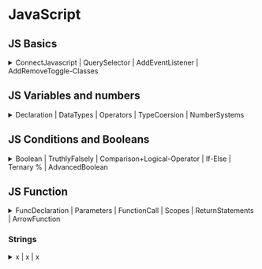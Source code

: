 # JavaScript

## JS Basics

<details>
<summary>ConnectJavascript | QuerySelector | AddEventListener | AddRemoveToggle-Classes</summary>

### connect a JavaScript file

The `<script>`-Tag has two attributes:  
`src="./index.js"` sets the URL to Javascript file _index.js_  
`defer` tells browser to **delay the loading of script** until _all HTML elemens_ are loaded

```html
<head>
  ...
  <script src="./js/index.js" defer></script>
</head>
<body>
  ...
</body>
```

---

### log/print to console

In JavaScript we can print text to the console of the web browser. We can use this for debugging or error logging for example.

```js
console.log("Hello World!"); // logs into console
console.clear(); // clears console
console.error("Error!"); // logs as error into console
```

---

### selecting HTML Elements: `querySelector()`

before adding interactivity, we need to select the necessary HTML-Elements:

```html
<body>
  <main class="main" id="main" data-js="main">...</main>
</body>
```

> 🧩 Best practise: to select the above `main` section within JavaScript:  
> Use _data-\*_ attribute like the `data-js`:

`const mainElement = document.querySelector('[data-js="main"]');`

> ❌ Other CSS Selectors work as well, but the _data-\*_ attribute selector schould be preferred.  
> Here are the others:
>
> ```js
> const mainElement = document.querySelector("main"); // tag as identifier
> const mainElement = document.querySelector(".main"); // class as identifier -> .
> const mainElement = document.querySelector("#main"); // id as identifier -> #
> ```
>
> 💡 We try to keep it seperated: Classes for CSS // _data-\*_ attributes for JavaScript

---

### adding interaction: `.addEventListener()`

We can listen to events like **clicks** on an Element and Execute code, when the event is triggered.  
The _method_ `addEventListener` reacts to events.

```html
<button type="button" data-js="button">Log into console</button>
```

```js
const button = document.querySelector('[data-js="button"]');
button.addEventListener("click", () => {});
```

- First you **specify** the kind of event, e.g. _click_ , _mouseover_ or [more event-types](https://developer.mozilla.org/en-US/docs/Web/Events#event_listing)
- Then you **define** what _code to execute_ when the event is _triggered_
- Code to execute between `{}` in this e.g. `console.log()`

```js
const button = document.querySelector('[data-js="button"]');
button.addEventListener("click", () => {
  console.log("Yeah");
});
```

---

### add/remove/toggle classes: `.classList.`

You can **add, remove** and **toggle** classes, e.g. for styling of an element.

```html
<main data-js="main">
  <button type="button" data-js="button">Add a class</button>
</main>
```

Add **page--primary** class to the above main section by using the `selectedElement.classList.add`
method:

```js
const main = document.querySelector('[data-js="main"]');
const button = document.querySelector('[data-js="button"]');
button.addEventListener("click", () => {
  main.classList.add("page--primary");
});
```

A click on the button adds the class **page--primary** to the main element:

```html
<main data-js="main" class="page--primary">
  <button type="button" data-js="button">Add a class</button>
</main>
```

You can also remove or toggle a class in the same way:

```js
main.classList.remove("page--primary");
```

```js
main.classList.toggle("page--primary");
```

---

#### Resources - basics

[Document](https://developer.mozilla.org/en-US/docs/Web/API/Document)  
[Using data attributes](https://developer.mozilla.org/en-US/docs/Learn/HTML/Howto/Use_data_attributes)  
[document.querySelector](https://developer.mozilla.org/en-US/docs/Web/API/Document/querySelector)  
[data-\* attribute](https://developer.mozilla.org/en-US/docs/Web/HTML/Global_attributes/data-*)  
[.addEventListener()](https://developer.mozilla.org/en-US/docs/Web/API/EventTarget/addEventListener)  
[Event reference](https://developer.mozilla.org/en-US/docs/Web/Events#event_listing)  
[classList](https://developer.mozilla.org/de/docs/Web/API/Element/classList)

---

---

</details>
<!-- ---------- ---------- ---------- ---------- ---------- ---------- -->
<!-- ---------- ////////// ---------- ---------- ////////// ---------- -->
<!-- ---------- ---------- ---------- ---------- ---------- ---------- -->

## JS Variables and numbers

<details>
<summary>Declaration | DataTypes | Operators | TypeCoersion | NumberSystems</summary>

### variable declaration

Variables are a **reference** or **alias** for data stored in memory. You can access this data by using this variable.

- `const` declares a **constant**, the value **can't be changed**.  
  // default way to declare variables.
- `let` declares a **variable**, the value **can be changed**.  
  // only used, when reassingning
- `var` OUTDATED, not use anymore

```js
const aNewVariable = 1234;
```

The keyword `let` is only used when you need to reassign a value, for example when you want to
increase a counter.

```js
let counter = 0;
counter = counter + 1; // reassigning the value of counter
```

> 🧩 BestPractise: Expressive variable names are very important for the `readability of the code`. The Code becomes
> easier to understand and needs less comments. There are some key guidelines you should follow when
> naming a variable:
>
> - use camel case: `socialFeedEntry` instead of `socialfeedentry`
> - write out all words: `error` instead of `e`, `followerButton` instead of `flBtn`
> - be very specific, longer names are better than shorter: `updatedFollowerCounter` instead of
>   `counter`.

> 💡 The `=` sign in programming doesn't quite work like the mathematical equality that you (maybe)
> remember from school. It means: "the value of the item on the right of the equal sign is saved in
> the item on the left of it". What the item on the right actually represents is calculated first and
> saved afterwards.

---

### Primitive Data Types

JavaScript is a dynamically typed language, which means, that you don't have to specify what kind of
value you want to store, JavaScript detects this automatically.

There are 7 primitive data types:

| type        | represents                                                                                                                  | syntax                                                     |
| ----------- | --------------------------------------------------------------------------------------------------------------------------- | ---------------------------------------------------------- |
| `string`    | a sequence of characters: "abcd"                                                                                            | `const varName = "hello you.";` `const varName = "12345";` |
| `number`    | a number: 1234                                                                                                              | `const varName = 12345;` `const varName = 0.123;`          |
| `boolean`   | a binary statement, can be `true` or `false`                                                                                | `const varName = true;` or `const varName = false;`        |
| `null`      | represents "nothing", is typically set by developers                                                                        |
| `undefined` | represents the state of "not existing". Anything not specified or not found in JavaScript defaults to the value `undefined` |
| `BigInt`    | uncommon, used for integers larger than 9007199254740991                                                                    |
| `Symbol`    | uncommon, used for creating unique elements                                                                                 |

---

### Math & Operators

As a programmer you sometimes have to use mathematical operations to calculate certain widths or
positions of elements. Operators calculate values based on one or two expressions.

| operator | effect                                                                                       | syntax                     |
| -------- | -------------------------------------------------------------------------------------------- | -------------------------- |
| `+`      | adds two numbers together.                                                                   | `result = vari1 + vari2;`  |
| `-`      | subtracts two numbers                                                                        | `result = vari1 - vari2;`  |
| `*`      | multiplies two numbers                                                                       | `result = vari1 * vari2;`  |
| `/`      | divides two numbers                                                                          | `result = vari1 / vari2;`  |
| `**`     | potentiates two numbers: `2 ** 4 → 16`                                                       | `result = vari1 ** vari2;` |
| `%`      | The remainder or modulus. Gives you what remains after a whole number division: `8 % 3 → 2`. | `result = vari1 % vari2;`  |

> 💡 Operator Precedence  
> In maths, some operators have a higher precedence than others. This means that they are performed
> before operators with a lower precedence. For example, multiplication comes before addition.
>
> > 📙 You can read more about [**Operator precedence** in the mdn](https://developer.mozilla.org/en-US/docs/Web/JavaScript/Reference/Operators/Operator_Precedence).
>
> > 💡 If you are uncertain, use parentheses around calculations to denote precendence manually. Prettier
> > will remove any unnecessary parentheses from your expression automatically.

The **remainder** is a very useful operator, but might be difficult to understand at first. A real life
example would be time on a clock. After noon, you don't reach 13am but you start over at 1pm. 3
hours after midnight you don't have 15pm (or 27h in the 24h format), but 3am. It is whatever hour we
have mod 12:

```js
5 % 12; // → 5
12 % 12; // → 0
13 % 12; // → 1
15 % 12; // → 3
27 % 12; // → 3
```

You can also use this operator to determine if a number is even or odd:

```js
6 % 2; // → 0
```

This is `0` for all **even** numbers, because after dividing an even number by `2` nothing remains.

```js
5 % 2; // → 1
```

This is `1` for all **odd** numbers, because after this division you have always `1` left over.

---

### Assignment Operators

You already know the default assignment operator `=`. This operator just assigns the value on the
right to the element on the left. There are more assignment operators for very common actions like
increasing a variable by a fixed value.

| operator | effect                                                                                                               |
| -------- | -------------------------------------------------------------------------------------------------------------------- |
| `+=`     | Increases the value of the variable on the left about the value on the right: `count += 6` → count is increased by 6 |
| `-=`     | Decreases the value of the variable on the left about the value on the right                                         |
| `*=`     | Multiplies the variable on the left with the value on the right                                                      |
| `/=`     | Divides the variable on the left with the value on the right                                                         |
| `++`     | Increments the value of a variable by one: `count++` → count is increased by one                                     |
| `--`     | Decrements the value of a variable by one: `count--` → count is decreased by one                                     |

### Type Coersion

When you use an operator with a variable with an **unfitting type**, JavaScript will **automatically**
**convert (coerse)** this variable into a fitting type. For example:

```js
4 / "2"; // → 4 / 2
```

There is no "/" operator for strings, so JavaScript converts the string into a number if possible.
This is also true for boolean operators which we will cover in a later session.

> ❗️ There is another `+` operator in JavaScript, that links two strings together: `"a" + "b"` →
> `"ab"`. When 'adding' a number and a string, the number is converted to a string: `"a" + 6` → `"a6"`.
> Make sure that both variables are numbers if you want to add them.
> 📙 Read more about [**Type coersion** in the mdn](https://developer.mozilla.org/en-US/docs/Glossary/Type_coercion).

---

### Number Systems

When working with computers, it is sometimes useful to work with a different number system than the
standard 10 digit system, since a computer only understands `binary` numbers composed of only 0
and 1. You don't have to learn these systems by heart, but it is good if you heard about them.

- `decimal system`: the standard numbers, has 10 symbols "0" to "9".
- `binary system`: only has 2 symbols "0" and "1". If you want to write a bigger number than 1, you
  add another digit: 2 → "10" in binary.
- `hexadecimal system`: has 16 symbols "0" to "9" and "a" to "f". If you want to write a number
  bigger than 15 you add another digit: 12 → "c" in hexadecimal.

---

#### Resources - variables and numbers

- [Operator Precedence in the mdn](https://developer.mozilla.org/en-US/docs/Web/JavaScript/Reference/Operators/Operator_Precedence)
- [Type coersion in the mdn](https://developer.mozilla.org/en-US/docs/Glossary/Type_coercion)

---

---

</details>
<!-- ---------- ---------- ---------- ---------- ---------- ---------- -->
<!-- ---------- ////////// ---------- ---------- ////////// ---------- -->
<!-- ---------- ---------- ---------- ---------- ---------- ---------- -->

## JS Conditions and Booleans

<details>
<summary>
Boolean | TruthlyFalsely | Comparison+Logical-Operator | If-Else | Ternary % | AdvancedBoolean
</summary>

### Boolean values

A boolean value, named after George Boole, only has two states. It can either be **true** or
**false**. Booleans are often used in conditional statements which can execute different code
depending on their value.

### Truthy and Falsy Values

Sometimes you want to have a condition depending on another type of value. JavaScript can transform
any value into a boolean with _type coercion_. That means that some values act as if they were true
and others as if they were false: _Truthy_ values become true, _falsy_ values become false.

- _truthy_ values:

  - non zero numbers: `1`, `2`, `-3`, etc.
  - non empty strings: `"hello"`
  - `true`

- _falsy_ values:
  - `0` / `-0`
  - `null`
  - `false`
  - `undefined`
  - empty string: `""`

---

### Comparison Operators

Comparison operators produce boolean values by comparing two expressions:

| Operator  | Effect                                                                           |
| --------- | -------------------------------------------------------------------------------- |
| A `===` B | strict equal: is `true` if both values are equal (including their type).         |
| A `!==` B | strict not equal: is `true` if both values are not equal (including their type). |
| A `>` B   | strictly greater than: is `true` if A is greater than B.                         |
| A `<` B   | strictly less than: is `true` if A is less than B.                               |
| A `>=` B  | greater than or equal: is `true` if A is greater than or equal B.                |
| A `<=` B  | less than or equal: is `true` if A is less than or equal B.                      |

> 💡 You might notice that JavaScript uses three equal signs (`===`) to check for equality. This can
> seem very strange at first.
>
> - `=` (`const x = 0`) is the assignment operator and has nothing to do with comparison.
> - `==` and `!=` are non-strict equality operators. You should **avoid them 99% of the time**.  
>   Non-strict equality tries to use type coercion to convert both values to the same type:
>   `"3" == 3` is `true`, which is seldomly what you want.
> - `===` and `!==` are strict equality operators. **This is what you need almost always**.  
>   Strict equality checks if type _and_ value are the same: `"3" === 3` is `false`.

---

### Logical Operators

Logical operators combine up to two booleans into a new boolean.

| Operator                      | Effect                                                 |
| ----------------------------- | ------------------------------------------------------ |
| `!`A                          | `not`: flips a `true` value to `false` and vice versa. |
| A <code>&#124;&#124;</code> B | `or`: is `true` if either A `or` B is true.            |
| A `&&` B                      | `and`: is `true` if both A `and` B is true.            |

> 💡 You can combine logical operators with brackets to define which operator should be evaluated
> first, e.g:
>
> - `(A || B) && (C || D)`
> - `!(A || B)`
>   💡 Be careful when using `&&` or `||` with non-boolean values. They actually return one of the
>   original values. That can be useful, but can also quickly lead to confusion. This behaviour is
>   called
>   [short-circuit evaluation](https://developer.mozilla.org/en-US/docs/Web/JavaScript/Reference/Operators/Logical_AND#short-circuit_evaluation)
>   and is a more advanced topic.
>
> - `"some string" || "some other string"` evaluates to `"some string"`
> - `0 || 100` evaluates to `100`
> - `null && "yet another string"` evaluates to `null`

---

### Control Flow: `if / else`

With an if statement we can control whether a part of our code is executed or not, based on a
condition.

```js
const isSunShining = true;
if (isSunShining) {
  // code that is executed only if condition "isSunShining" is true
}
```

The else block is executed only if the condition is `false`.

```js
const isSunShining = false;
if (isSunShining) {
  // code that is executed only if condition "isSunShining" is true
} else {
  // code that is executed only if condition "isSunShining" is false
}
```

The condition expression between the `()` brackets can be composed of logical or comparison
operators as well. You can distinguish between more cases by chaining `else if` statements:

```js
if (hour < 12) {
  console.log("Good Morning.");
} else if (hour < 18) {
  console.log("Good afternoon.");
} else if (hour === 24) {
  console.log("Good night.");
} else {
  console.log("Good evening.");
}
```

If the condition is not a boolean, it is converted into one by type coercion. This can be used to
check whether a value is not 0 or an empty string:

```js
const name = "Alex";
if (name) {
  console.log("Hi " + name + "!"); // only executed if name is not an empty string
}
```

---

### Ternary Operator: `? :`

With if / else statements whole blocks of code can be controlled. The ternary operator can be used
if you want to decide between two _expressions_, e.g. which value should be stored in a variable:

```js
const greetingText = time < 12 ? "Good morning." : "Good afternoon.";
```

The ternary operator has the following structure:

```js
condition ? expressionIfTrue : expressionIfFalse;
```

If the condition is true, the first expression is evaluated, otherwise the second expression. The
ternary operator can be used to decide which function should be called:

```js
isUserLoggedIn ? logoutUser() : loginUser();
```

It can also distinguish which value should be passed as an argument to a function:

```js
moveElement(xPos > 300 ? 300 : xPos); // the element can't be moved further than 300.
```

> ❗️ The operator can only distinguish between two _expressions_ like values, math / logical
> operations or function calls, not between _statements_ like variable declarations, if / else
> statements or multi-line code blocks.

---

### Advanced: The strangeness of boolean coercion and making use of non-strict equality

<details>
<summary>🫣 This is an advanced topic and not important for the challenges. Click to expand if you're curious.</summary>

Assume you want to check if a variable has a useful value for us to work with. `if(variable)` does
in fact not check if `variable` is defined but rather if it is truthy. Take a look at these
examples:

- `if(undefined)` → falsy, won't execute
- `if(null)` → falsy, won't execute
- `if("")` → falsy, won't execute, but might still be a useful variable  
  (e.g. when user clears an input field)
- `if(0)` → falsy, won't execute, but might still be a useful variable  
  (e.g. when user wants to set the volume to `0`)
- `if(" ")` → truthy, will execute
- `if(-1)` → truthy, will execute

It's useful to define a variable as not having a value when it's `undefined` or `null`. We can check
for that like this:

```js
if (variable != null) {
  console.log('This will be logged even if variable is 0 or ""');
}
```

This is one of the rare valid use cases for non-strict comparison (`!=` instead of `!==`).

JavaScript tries to coerce the compared values into the same type. And just like `"3" == 3` is
`true`, `undefined == null` is also `true`. This also works with `!=` instead of `==`.

> ⚠️ Remember that this is an exception for using non-strict equality. **Strict equality should
> otherwise always be preferred.**

</details>

---

#### Resources - conditions and boolean

[MDN Comparison Operators](https://developer.mozilla.org/en-US/docs/Web/JavaScript/Guide/Expressions_and_Operators#comparison_operators)

[MDN Logical Operators](https://developer.mozilla.org/en-US/docs/Web/JavaScript/Guide/Expressions_and_Operators#logical_operators)

[MDN about if else](https://developer.mozilla.org/en-US/docs/Web/JavaScript/Reference/Statements/if...else)

[MDN Ternary Operator](https://developer.mozilla.org/en-US/docs/Web/JavaScript/Reference/Operators/Conditional_Operator)

---

---

</details>
<!-- ---------- ---------- ---------- ---------- ---------- ---------- -->
<!-- ---------- ////////// ---------- ---------- ////////// ---------- -->
<!-- ---------- ---------- ---------- ---------- ---------- ---------- -->

## JS Function

<details>
<summary>FuncDeclaration | Parameters | FunctionCall | Scopes | ReturnStatements | ArrowFunction</summary>
Functions are a fundamental concept in JavaScript. They contain a set of statements - in other
words: They contain JavaScript code. Functions have to be defined. When a function is defined it can
be called an arbitrary number of times.

---

### Function Declarations

You can define a function using a **function declaration** which consists of:

- the function keyword
- the function name
- the function body (JavaScript statements / JavaScript code)

```js
function greet() {
  console.log("Hi Friends!");
  console.log("Nice to be here.");
}
```

> ❗️ Defining a function does not cause the JavaScript code in the function body to be executed.
> You have to call the function for the code to be executed.

### Parameters

Functions can accept parameters. Parameters can be used like predefined variables inside the
function body. When declaring a function we are free to choose a name for the parameters, but
descriptive, short names should be chosen.

```js
function printLetter(name) {
  console.log("Hi " + name + ", hope you are fine. Love, Johnny");
}
function printSum(first, second, third) {
  const sum = first + second + third;
  console.log("The sum of your numbers is: " + sum);
}
```

---

### Function Calls

When functions are defined you can call them by writing their name, followed by parentheses
("round brackets"). If the functions consume parameters you can pass them as arguments in the
brackets.

```js
greet();
/*
This will cause the following to be logged into the console:
Hi Friends!
Nice to be here.
*/
printLetter("Max");
printLetter("Jordan");
/*
This will cause the following to be logged into the console:
Hi Max, hope you are fine. Love, Johnny
Hi Jordan, hope you are fine. Love, Johnny
*/
printSum(1, 2, 3);
printSum(3, 4, 5);
/*
This will cause the following to be logged into the console:
The sum of your numbers is: 6
The sum of your numbers is: 12
*/
```

---

### Scope

The scope defines where variables are visible and where they can be referenced. In JavaScript there
are different kinds of scope, for example:

- global scope
- function scope

### Function scope

Variables defined **inside a function** are not accessible from outside. But all variables **outside
of the function** can be accessed from inside the function body:

```js
const globalVariable = "some Text";
function myFunction() {
  const localVariable = true;
  console.log(globalVariable);
  console.log(localVariable);
}
myFunction();
// logs:
// some Text
// true
console.log(localVariable); // Error! Variable not available outside of function
```

### Global scope

A variable is in the **global scope** when it is declared outside of any function, in a JavaScript
file. Global variables are visible and can be accessed from anywhere in that JavaScript file after
declaration.

---

### Return Statements

Functions are an incredible versatile and central tool in most programming languages. We already
learned how to pass values into a function with input parameters. But a function can also return a
value back to the place where it was called. This is done via a `return statement`.

```js
function add3Numbers(first, second, third) {
  const sum = first + second + third;
  return sum;
}
```

The `return statement` begins with the keyword `return` followed by an expression. This this case,
the expression is the variable sum. Its value is returned by the function and can be stored when the
function is called:

```js
const firstSum = add3Numbers(1, 2, 3);
// the return value is stored in "firstSum", namely 6

const secondSum = add3Numbers(4, 123, 33);
// the return value is now stored in "secondSum", namely 160
```

> 💡 An expression is anything that produces a value: a variable, a hardcoded value like `true` or
> `6`, a math operation like `2 + 3` or even another function call!
> [This article](https://www.joshwcomeau.com/javascript/statements-vs-expressions/) explains this in
> greater depth.

By this, we can outsource computations and / or decision processes and continue using the returned
value in the program.

A function can return only one expression value, but can have multiple return statements, in
combination with if else statements for example:

```js
function checkInputLength(inputString) {
  if (inputString.length > 3) {
    return true;
  } else {
    return false;
  }
}
```

### Early Return Statements

As soon as a return statement is reached in a function call, the function execution is ended. The
following `console.log()` is therefore never reached:

```js
function testFunction() {
  return "a returned string";

  console.log("I am never logged in the console.");
}
```

This behavior can be used to our advantage as early return statements. Sometimes we want to execute
certain parts of our code only if a condition applies. We can check this with an if else statement.
When multiple conditions are in place, the code becomes harder to read and to understand:

```js
function setBackgroundColor(color) {
  if (typeof color === "String") {
    if (color.startsWith("#")) {
      if (color.length >= 7) {
        document.body.style.backgroundColor = color;
      }
    }
  }
}
```

An alternative approach is to terminate the function with early return statements:

```js
function setBackgroundColor(color) {
	// first condition
	if(typeOf color !== 'String') {
		return;
	}

	// second condition
	if(!color.startsWith('#')) {
		return;
	}

	// third condition
	if(color.length < 7) {
		return;
	}

	// only if all 3 conditions are passed the final line of code is executed.
	body.style.backgroundColor = color;
}

```

This way of writing the code is more readable

💡 Hint: A return statement can be left empty, the returned value is then `undefined`.

### Arrow Function Expressions

Next to the classic function declaration, JavaScript has a second way to write functions as
`arrow function expressions`:

```js
const addNumbers = (first, second) => {
  return first + second;
};
```

The function is saved like a variable with the keyword `const`. The parameters are written normally
in round brackets followed by an fat arrow `=>`. Then the function body is written in curly
brackets.

### Implicit Return Statements

The advantage of arrow functions are possible shorter notations when certain criteria apply:

1. Omit the round brackets around the parameters: This is possible, if there is only one input:
   ```js
   const addOne = (number) => {
     return number + 1;
   };
   ```
2. Implicit return statements: If the function consists only of a return statement, the curly
   brackets and the return keyword can be omitted:
   ```js
   const addNumbers = (first, second) => {
     return first + second;
   };
   ```
   can be rewritten as:
   ```js
   const addNumbers = (first, second) => first + second;
   ```

> 💡 This shorthand notation comes in handy as soon as we work with callback functions in a few
> days. So try to remember this feature.

> 💡 Maybe you remember the syntax of the `addEventListener` method. We encountered these arrow
> functions there already!
>
> ```js
> button.addEventListener('click',() => {
> 	...
> })
> ```

---

#### Resources

[MDN docs: Functions](https://developer.mozilla.org/en-US/docs/Web/JavaScript/Guide/Functions)
[MDN docs: Scope](https://developer.mozilla.org/en-US/docs/Glossary/Scope)

---

---

</details>
<!-- ---------- ---------- ---------- ---------- ---------- ---------- -->
<!-- ---------- ////////// ---------- ---------- ////////// ---------- -->
<!-- ---------- ---------- ---------- ---------- ---------- ---------- -->

### Strings

<details><summary>x | x | x</summary>

### Strings

There are three ways to create strings using _string literals_:

1. `'string'`: single quotes
2. `"string"`: double quotes
3. `` `string` ``: back ticks or **template literals**.

> 💡 In general there is no preference for using either single or double quotes, except for stylistic
> reasons. Tools like prettier convert all strings to use the same style quotes. We have configured
> prettier to use double quotes by default. One reason to prefer one style of quotes over another on
> a case-by-case basis is when a quotation mark is part of the string:
>
> - `"It's such a nice day!"`
> - `'"Nice work", they said.'` or `'[data-js="foo"]'`
>
> Prettier detects these cases automatically.

Strings can be chained together by using the `+` operator (yes, the same as the maths operator).
This is called **string concatination**:

```js
const name = "Alex";
const stringConcatination = "Hello " + name + ", good to see you!";
```

### Template Literals

The third method to write strings has the useful property that you can insert variables into the
string by wrapping placeholders with a dollar sign and curly brackets `${}` . This is also called
**string interpolation**.

This way you don't have to concat multiple strings if you want to use a variable in your string:

```js
const stringConcatination = "Hello " + name + ", good to see you!";

const withTemplateString = `Hello ${name}, good to see you!`;
```

Any **expression** can be placed into these placeholders:

```js
const greeting = `Hello ${
  name !== null ? name : "mysterious person"
}, good to see you!`;
```

With template literals you can also write **multi-line strings**:

```js
`Hello,
this is in a new line.
Good bye!`;
```

### String Properties and Methods

Strings in JavaScript have some build-in **properties** and functionalities called **methods**. You
can call them with the dot notation followed by the name of the property / method.

```js
"A normal string".length; // evaluates to 15
"A normal string".toUpperCase(); // evaluates to "A NORMAL STRING"
```

> 💡 Methods are functions, thus they need to be invoked by placing `()` brackets after the name of
> the method.

| Property / Method                   | Effect                                                                   |
| ----------------------------------- | ------------------------------------------------------------------------ |
| `.length`                           | returns the number of characters in a string.                            |
| `.toUpperCase()`                    | returns a all uppercase version of the string.                           |
| `.toLowerCase()`                    | returns a all lowercase version of the string.                           |
| `.trim()`                           | returns a string with all whitespace removed from the beginning and end. |
| `.replaceAll(oldString, newString)` | replaces all occurrences of `oldString` with the `newString`.            |
| `.startsWith(subString)`            | returns `true` if the string starts with subString.                      |
| `.endsWith(subString)`              | returns `true` if the string ends with subString.                        |
| `.includes(subString)`              | returns `true` if the string contains the subString.                     |

> 💡 Go to the
> [MDN Docs](https://developer.mozilla.org/en-US/docs/Web/JavaScript/Reference/Global_Objects/String#instance_properties)
> for even more string methods.

---

### Input Fields

Every input field in HTML holds a **value** in form of a string. You can access the value by using
`.value` on the input Element:

```html
<form>
  <input data-js="textInput" type="text" value="test 123" />
  <input data-js="numberInput" type="number" value="42" />
</form>
```

```js
const textInput = document.querySelector('[data-js="textInput"]');
const numberInput = document.querySelector('[data-js="numberInput"]');

textInput.value; // evaluates to 'test 123'
numberInput.value; // evaluates to '42' (still a string!)
```

You can also change the value of the input by assigning a new value to this input property:

```js
textInput.value = "changed value!";
```

This change is immediately visible on the website.

For example, you can enforce all uppercase letters in a form by combining this functionality with an
`input` event listener on the input element:

```js
// transform on every change the input value to uppercase letters
textInput.addEventListener("input", () => {
  const oldValue = textInput.value;
  const newValue = oldValue.toUpperCase();
  textInput.value = newValue;
});
```

---

#### Resources

## [MDN Docs: String Methods](https://developer.mozilla.org/en-US/docs/Web/JavaScript/Reference/Global_Objects/String#instance_properties)

---

</details>
